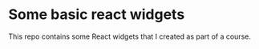 # Some basic react widgets

This repo contains some React widgets that I created as part of a course.

